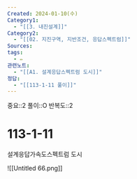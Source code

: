 ```yaml
---
Created: 2024-01-10(수)
Category1:
  - "[[3. 내진설계]]"
Category2:
  - "[[02. 지진구역, 지반조건, 응답스펙트럼]]"
Sources: 
tags:
  - ✏️
관련노트:
  - "[[A1. 설계응답스펙트럼 도시]]"
정답:
  - "[[113-1-11 풀이]]"
---
```

중요::2
풀이::O
반복도::2

# 113-1-11
설계응답가속도스펙트럼 도시


![[Untitled 66.png]]